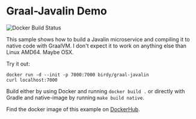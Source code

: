 # Graal-Javalin Demo
![Docker Build Status](https://img.shields.io/docker/build/birdy/graal-javalin.svg)

This sample shows how to build a Javalin microservice and compiling it to native code with GraalVM. I don't expect it to work on anything else than Linux AMD64. Maybe OSX.

Try it out: 
```
docker run -d --init -p 7000:7000 birdy/graal-javalin
curl localhost:7000
```

Build either by using Docker and running `docker build .` or directly with Gradle and native-image by running `make build native`.

Find the docker image of this example on [DockerHub](https://hub.docker.com/r/birdy/graal-javalin).
